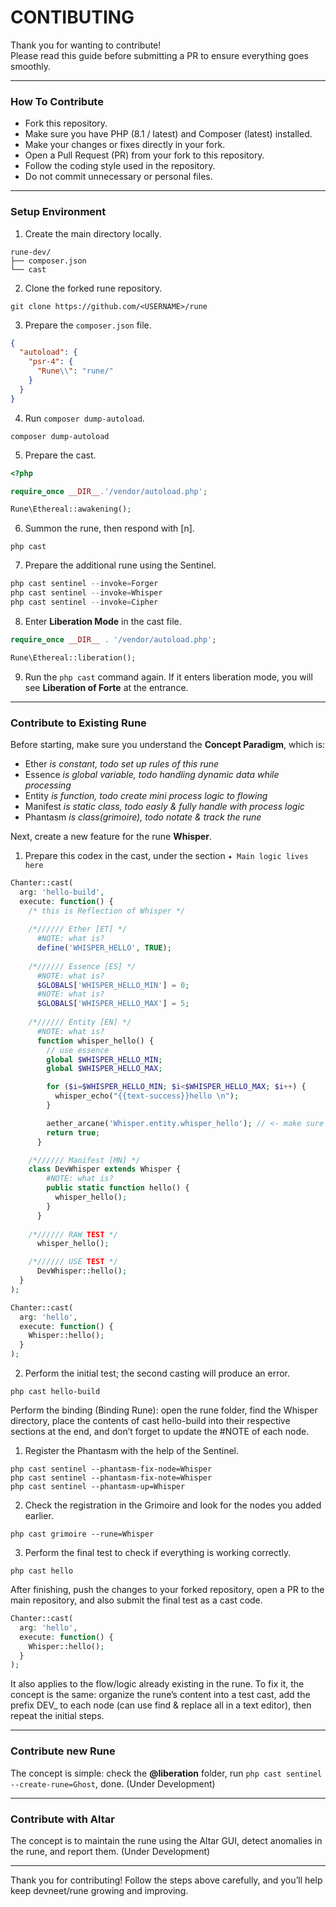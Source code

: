 # CONTIBUTING

Thank you for wanting to contribute!  
Please read this guide before submitting a PR to ensure everything goes smoothly.

---


### How To Contribute
- Fork this repository.
- Make sure you have PHP (8.1 / latest) and Composer (latest) installed.
- Make your changes or fixes directly in your fork.
- Open a Pull Request (PR) from your fork to this repository.
- Follow the coding style used in the repository.
- Do not commit unnecessary or personal files.


---


### Setup Environment
1. Create the main directory locally.
```shell
rune-dev/
├── composer.json
└── cast
```

2. Clone the forked rune repository.
```shell
git clone https://github.com/<USERNAME>/rune
```

3. Prepare the `composer.json` file.
```json
{
  "autoload": {
    "psr-4": {
      "Rune\\": "rune/"
    }
  }
}
```

4. Run `composer dump-autoload`.
```shell
composer dump-autoload
```

5. Prepare the cast.
```php
<?php

require_once __DIR__.'/vendor/autoload.php';

Rune\Ethereal::awakening();
```

6. Summon the rune, then respond with [n].
```shell
php cast
```

7. Prepare the additional rune using the Sentinel.
```php
php cast sentinel --invoke=Forger
php cast sentinel --invoke=Whisper
php cast sentinel --invoke=Cipher
```

8. Enter **Liberation Mode** in the cast file.
```php
require_once __DIR__ . '/vendor/autoload.php';

Rune\Ethereal::liberation();
```

9. Run the `php cast` command again. If it enters liberation mode, you will see **Liberation of Forte** at the entrance.



---

### Contribute to Existing Rune
Before starting, make sure you understand the **Concept Paradigm**, which is:

- Ether _is constant, todo set up rules of this rune_
- Essence _is global variable, todo handling dynamic data while processing_
- Entity _is function, todo create mini process logic to flowing_
- Manifest _is static class, todo easly & fully handle with process logic_
- Phantasm _is class(grimoire), todo notate & track the rune_

Next, create a new feature for the rune **Whisper**.


1. Prepare this codex in the cast, under the section `✦ Main logic lives here`
```php
Chanter::cast(
  arg: 'hello-build',
  execute: function() {
    /* this is Reflection of Whisper */
    
    /*////// Ether [ET] */
      #NOTE: what is?
      define('WHISPER_HELLO', TRUE);
    
    /*////// Essence [ES] */
      #NOTE: what is?
      $GLOBALS['WHISPER_HELLO_MIN'] = 0;
      #NOTE: what is?
      $GLOBALS['WHISPER_HELLO_MAX'] = 5;
    
    /*////// Entity [EN] */
      #NOTE: what is?
      function whisper_hello() {
        // use essence
        global $WHISPER_HELLO_MIN;
        global $WHISPER_HELLO_MAX;

        for ($i=$WHISPER_HELLO_MIN; $i<$WHISPER_HELLO_MAX; $i++) {
          whisper_echo("{{text-success}}hello \n");
        }

        aether_arcane('Whisper.entity.whisper_hello'); // <- make sure this code include
        return true;
      }

    /*////// Manifest [MN] */
    class DevWhisper extends Whisper {
        #NOTE: what is?
        public static function hello() {
          whisper_hello();
        }
      }
    
    /*////// RAW TEST */
      whisper_hello();

    /*////// USE TEST */
      DevWhisper::hello();
  }
);

Chanter::cast(
  arg: 'hello',
  execute: function() {
    Whisper::hello();
  }
);
```
2. Perform the initial test; the second casting will produce an error.
```shell
php cast hello-build
```

Perform the binding (Binding Rune): open the rune folder, find the Whisper directory, place the contents of cast hello-build into their respective sections at the end, and don’t forget to update the #NOTE of each node.

1. Register the Phantasm with the help of the Sentinel.
```shell
php cast sentinel --phantasm-fix-node=Whisper
php cast sentinel --phantasm-fix-note=Whisper
php cast sentinel --phantasm-up=Whisper
```

2. Check the registration in the Grimoire and look for the nodes you added earlier.
```shell
php cast grimoire --rune=Whisper
```

3. Perform the final test to check if everything is working correctly.
```shell
php cast hello
```

After finishing, push the changes to your forked repository, open a PR to the main repository, and also submit the final test as a cast code.
```php
Chanter::cast(
  arg: 'hello',
  execute: function() {
    Whisper::hello();
  }
);
```

It also applies to the flow/logic already existing in the rune. To fix it, the concept is the same: organize the rune’s content into a test cast, add the prefix DEV_ to each node (can use find & replace all in a text editor), then repeat the initial steps.


---


### Contribute new Rune
The concept is simple: check the **@liberation** folder, run `php cast sentinel --create-rune=Ghost`, done. 
(Under Development)


---

### Contribute with Altar
The concept is to maintain the rune using the Altar GUI, detect anomalies in the rune, and report them. 
(Under Development)

---

Thank you for contributing! Follow the steps above carefully, and you’ll help keep devneet/rune growing and improving.